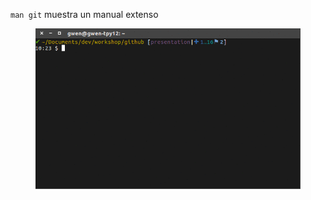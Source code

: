 `man git` muestra un manual extenso

<figure class="toggle-figure">
    <span class="toggle-figure__button"></span>
    <img class="toggle-figure__figure" alt="man git" src="img/gif/man-git.gif"/>
</figure>
